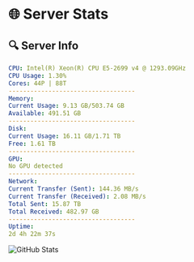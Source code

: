 # 🌐 Server Stats
## 🔍 Server Info
```yaml
CPU: Intel(R) Xeon(R) CPU E5-2699 v4 @ 1293.09GHz
CPU Usage: 1.30%
Cores: 44P | 88T
-----------------------------------
Memory:
Current Usage: 9.13 GB/503.74 GB
Available: 491.51 GB
-----------------------------------
Disk:
Current Usage: 16.11 GB/1.71 TB
Free: 1.61 TB
-----------------------------------
GPU:
No GPU detected
-----------------------------------
Network:
Current Transfer (Sent): 144.36 MB/s
Current Transfer (Received): 2.08 MB/s
Total Sent: 15.87 TB
Total Received: 482.97 GB
-----------------------------------
Uptime:
2d 4h 22m 37s
```
![GitHub Stats](https://img.shields.io/badge/Updated-2025-02-10_03:05:55-blue)
